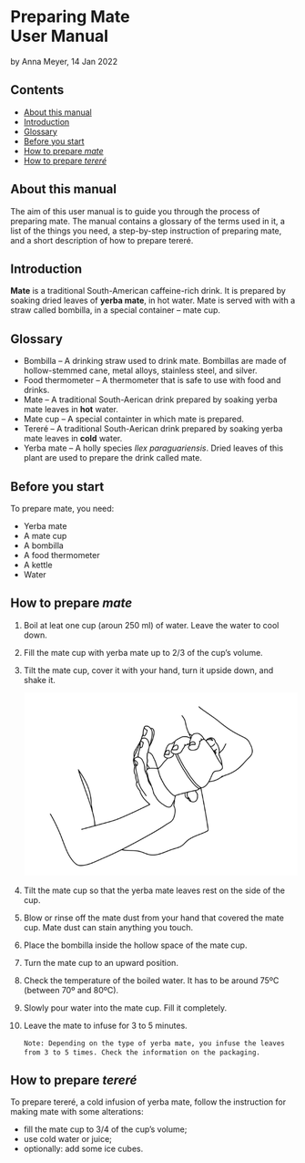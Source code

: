 <!-- omit in toc -->
# **Preparing Mate** <br>User Manual
by Anna Meyer, 14 Jan 2022
<!-- omit in toc -->
## Contents  
- [About this manual](#about-this-manual)
- [Introduction](#introduction)
- [Glossary](#glossary)
- [Before you start](#before-you-start)
- [How to prepare *mate*](#how-to-prepare-mate)
- [How to prepare *tereré*](#how-to-prepare-tereré)

## About this manual 
The aim of this user manual is to guide you through the process of preparing mate. The manual contains a glossary of the terms used in it, a list of the things you need, a step-by-step instruction of preparing mate, and a short description of how to prepare tereré.

## Introduction
**Mate** is a traditional South-American caffeine-rich drink. It is prepared by soaking dried leaves of **yerba mate**, in hot water. Mate is served with with a straw called bombilla, in a special container – mate cup.

## Glossary
- Bombilla – A drinking straw used to drink mate. Bombillas are made of hollow-stemmed cane, metal alloys, stainless steel, and silver.  
- Food thermometer –  A thermometer that is safe to use with food and drinks.
- Mate –  A traditional South-Aerican drink prepared by soaking yerba mate leaves in **hot** water.
- Mate cup –  A special containter in which mate is prepared.
- Tereré – A traditional South-Aerican drink prepared by soaking yerba mate leaves in **cold** water.
- Yerba mate – A holly species *Ilex paraguariensis*. Dried leaves of this plant are used to prepare the drink called mate.

## Before you start
To prepare mate, you need:  
- Yerba mate  
- A mate cup  
- A bombilla  
- A food thermometer  
- A kettle  
- Water  

## How to prepare *mate*
1. Boil at leat one cup (aroun 250 ml) of water. Leave the water to cool down.
2. Fill the mate cup with yerba mate up to 2/3 of the cup’s volume.
3. Tilt the mate cup, cover it with your hand, turn it upside down, and shake it.  
   
   ![Tux, the Linux mascot](pics/shake.png)
   
4. Tilt the mate cup so that the yerba mate leaves rest on the side of the cup.
5. Blow or rinse off the mate dust from your hand that covered the mate cup. Mate dust can stain anything you touch.
6. Place the bombilla inside the hollow space of the mate cup.
7. Turn the mate cup to an upward position.  
8. Check the temperature of the boiled water. It has to be around 75ºC (between 70º and 80ºC).
9. Slowly pour water into the mate cup. Fill it completely.
10. Leave the mate to infuse for 3 to 5 minutes.

        Note: Depending on the type of yerba mate, you infuse the leaves from 3 to 5 times. Check the information on the packaging.

## How to prepare *tereré*
To prepare tereré, a cold infusion of yerba mate, follow the instruction for making mate with some alterations:  
- fill the mate cup to 3/4 of the cup’s volume;
- use cold water or juice;
- optionally: add some ice cubes.
